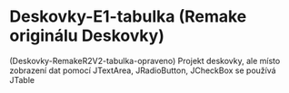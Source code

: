# Deskovky-E1-tabulka (Remake originálu Deskovky)
(Deskovky-RemakeR2V2-tabulka-opraveno)
Projekt deskovky, ale místo zobrazení dat pomocí JTextArea, JRadioButton, JCheckBox se používá JTable
